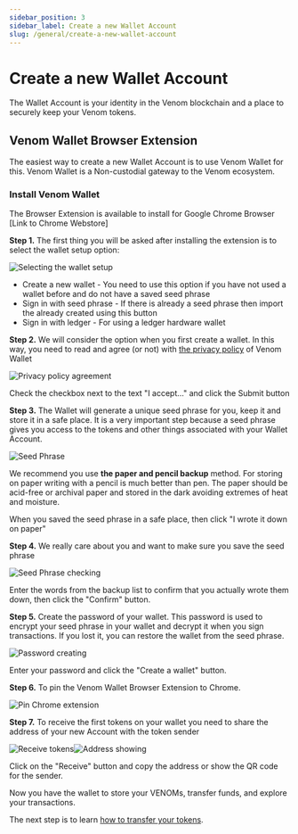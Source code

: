 ```yaml
---
sidebar_position: 3
sidebar_label: Create a new Wallet Account
slug: /general/create-a-new-wallet-account
---
```


# Create a new Wallet Account

The Wallet Account is your identity in the Venom blockchain and a place to securely keep your Venom tokens.

## Venom Wallet Browser Extension <a href="#polkadotjs-browser-extension" id="polkadotjs-browser-extension"></a>

The easiest way to create a new Wallet Account is to use Venom Wallet for this. Venom Wallet is a Non-custodial gateway to the Venom ecosystem.

### Install Venom Wallet

The Browser Extension is available to install for Google Chrome Browser \[Link to Chrome Webstore]

**Step 1.** The first thing you will be asked after installing the extension is to select the wallet setup option:

![Selecting the wallet setup](../../../static/img/1.png)

* Create a new wallet - You need to use this option if you have not used a wallet before and do not have a saved seed phrase
* Sign in with seed phrase - If there is already a seed phrase then import the already created using this button
* Sign in with ledger - For using a ledger hardware wallet

**Step 2.** We will consider the option when you first create a wallet. In this way, you need to read and agree (or not) with [the privacy policy](https://venom.foundation/policy.html) of Venom Wallet

![Privacy policy agreement](<../../../static/img/3 (1).png>)

Check the checkbox next to the text "I accept..." and click the Submit button

**Step 3.** The Wallet will generate a unique seed phrase for you, keep it and store it in a safe place. It is a very important step because a seed phrase gives you access to the tokens and other things associated with your Wallet Account.

![Seed Phrase](../../../static/img/4.png)

We recommend you use **the paper and pencil backup** method. For storing on paper writing with a pencil is much better than pen. The paper should be acid-free or archival paper and stored in the dark avoiding extremes of heat and moisture.

When you saved the seed phrase in a safe place, then click "I wrote it down on paper"

**Step 4.** We really care about you and want to make sure you save the seed phrase

![Seed Phrase checking](../../../static/img/5.png)

Enter the words from the backup list to confirm that you actually wrote them down, then click the "Confirm" button.

**Step 5.** Create the password of your wallet. This password is used to encrypt your seed phrase in your wallet and decrypt it when you sign transactions. If you lost it, you can restore the wallet from the seed phrase.

![Password creating](../../../static/img/6.png)

Enter your password and click the "Create a wallet" button.

**Step 6.** To pin the Venom Wallet Browser Extension to Chrome.

![Pin Chrome extension](<../../../static/img/1 (1).png>)

**Step 7.** To receive the first tokens on your wallet you need to share the address of your new Account with the token sender

![Receive tokens](../../../static/img/7.png)![Address showing](../../../static/img/8.png)

Click on the "Receive" button and copy the address or show the QR code for the sender.

Now you have the wallet to store your VENOMs, transfer funds, and explore your transactions.

The next step is to learn [how to transfer your tokens](04-balance-transfers.md).

